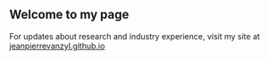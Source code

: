 ## Welcome to my page
For updates about research and industry experience, visit my site at [jeanpierrevanzyl.github.io](https://jeanpierrevanzyl.github.io)
